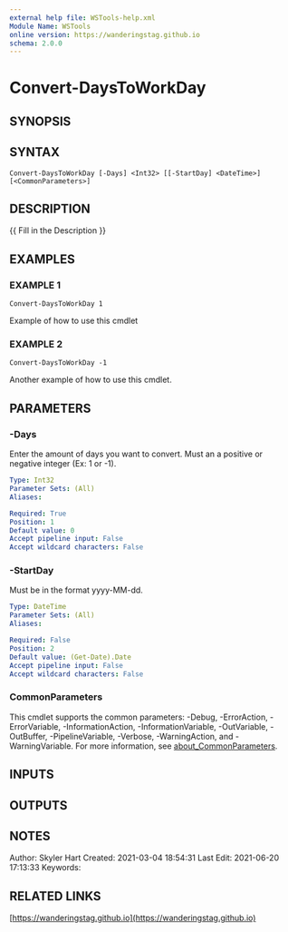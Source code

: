 ```yaml
---
external help file: WSTools-help.xml
Module Name: WSTools
online version: https://wanderingstag.github.io
schema: 2.0.0
---
```


# Convert-DaysToWorkDay

## SYNOPSIS

## SYNTAX

```
Convert-DaysToWorkDay [-Days] <Int32> [[-StartDay] <DateTime>] [<CommonParameters>]
```

## DESCRIPTION
{{ Fill in the Description }}

## EXAMPLES

### EXAMPLE 1
```
Convert-DaysToWorkDay 1
```

Example of how to use this cmdlet

### EXAMPLE 2
```
Convert-DaysToWorkDay -1
```

Another example of how to use this cmdlet.

## PARAMETERS

### -Days
Enter the amount of days you want to convert.
Must an a positive or negative integer (Ex: 1 or -1).

```yaml
Type: Int32
Parameter Sets: (All)
Aliases:

Required: True
Position: 1
Default value: 0
Accept pipeline input: False
Accept wildcard characters: False
```

### -StartDay
Must be in the format yyyy-MM-dd.

```yaml
Type: DateTime
Parameter Sets: (All)
Aliases:

Required: False
Position: 2
Default value: (Get-Date).Date
Accept pipeline input: False
Accept wildcard characters: False
```

### CommonParameters
This cmdlet supports the common parameters: -Debug, -ErrorAction, -ErrorVariable, -InformationAction, -InformationVariable, -OutVariable, -OutBuffer, -PipelineVariable, -Verbose, -WarningAction, and -WarningVariable. For more information, see [about_CommonParameters](http://go.microsoft.com/fwlink/?LinkID=113216).

## INPUTS

## OUTPUTS

## NOTES
Author: Skyler Hart
Created: 2021-03-04 18:54:31
Last Edit: 2021-06-20 17:13:33
Keywords:

## RELATED LINKS

[https://wanderingstag.github.io](https://wanderingstag.github.io)

